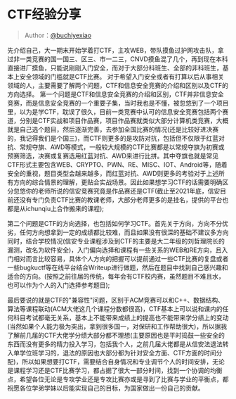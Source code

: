 # CTF经验分享

> Author：[@buchiyexiao](https://github.com/buchiyexiao)

先介绍自己，大一期末开始学着打CTF，主攻WEB，带队摸鱼过护网攻击队，拿过非一类竞赛的国一国三、区三、市一二三，CNVD摸鱼混了几个，再到现在本科直接进厂摸鱼，只能说刚刚入门安全，而对于大部分科班生、全部的非科班生，基本上安全领域的门槛就是CTF比赛。
对于希望入门安全或者有打算以后从事相关领域的人，主要需要了解两个问题，CTF和信息安全竞赛的介绍和区别以及CTF的方向选择。
第一个问题是CTF和信息安全竞赛的介绍和区别，CTF并非信息安全竞赛，而是信息安全竞赛的一个重要子集，当时我也是不懂，被忽悠到了一个项目里，以为是学CTF，耽误了很久，目前一类竞赛中认可的信息安全竞赛包括两个赛道，分别是CTF实战和项目作品赛，项目作品赛就类似大部分计算机类竞赛，大概就是自己选个题目，然后逐渐完善，去参加全国比赛的情况(还是比较好进决赛的，我记得我们是个国三)，而CTF则更多的是攻防对抗，包括但不仅限于红蓝对抗、常规夺旗、AWD等模式，一般较大规模的CTF比赛都是以常规夺旗为初赛或预赛筛选，决赛或复赛选用红蓝对抗、AWD来进行比拼。其中夺旗也就是常见CTF形式主要包含WEB、CRYPTO、PWN、RE、MISC、IOT、Android等，随着安全的重视，题目类型会越来越多，而红蓝对抗、AWD则更多的考验对于上述所有方向的综合情景的理解，更贴合实战场景。因此如果想学习CTF的话需要明确区分忽悠你的老师所说的信安竞赛究竟是作品赛还是CTF(截止至2021年底，信安目前还没有专门负责CTF比赛的教课老师，大部分老师更多的是挂名，提供的平台也都是从ichunqiu上合作搬来的课程);

第二个问题是CTF的方向选择，也包括如何学习CTF。首先关于方向，方向不分优劣，任何方向想拿到一定的成绩都比较难，而且如果没有很深的基础不建议多方向同时，结合学校情况(信安专业课程涉及到CTF的主要是大二年级的刘哲理院长的漏测，改名为软件安全)，入门偏向选择和课程有一些关系的WEB和RE方向，且入门相对而言比较容易，具体个人方向的把握可以提前通过一些CTF比赛的复盘或者一些bugkuctf等在线平台结合Writeup进行做题，然后在题目中找到自己感兴趣和适合的方向。(按照之前往届的传统，每年会有CTF校内赛，虽然题目不难且水，也可以作为个人的入门选择参考题目);

最后要说的就是CTF的"兼容性"问题，区别于ACM竞赛可以和C++、数据结构、算法等课程联动(ACM大佬这几个课程分数都很高)，CTF基本上可以说和课内的任何科目考试都毫无关系，基本上不能带来成绩上的提高也不能带来学分绩上的变动(当然如果个人能力极为突出，拿到很多国一，对保研和工作帮助很大)，所以据我了解前几届的CTF大佬学分绩大部分都不理想(主要原因也是平时捣鼓一些安全的东西而没有更多的精力投入学习，包括我个人，之前几届大佬都是从信安法退法转入单学位班学习的，退法的原因也大部分都为针对安全方面、CTF方面的时间分配)，所以如果想要打CTF，需要结合自身情况和专业调节个人的时间安排，无论是课程学习还是CTF比赛学习，都占据了很大一部分时间，找到一个协调的均衡点，希望各位无论是专攻学业还是专攻比赛亦或是寻到了比赛与学业的平衡点，都祝愿各位学弟学妹以后能实现自己的目标，为国家做出一份自己的贡献。
